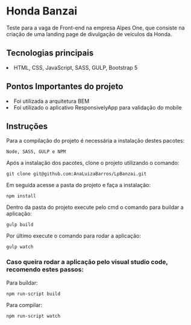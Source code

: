 # Honda Banzai 

Teste para a vaga de Front-end na empresa Alpes One, que consiste na criação de uma landing page de divulgação de veículos da Honda.


## Tecnologias principais

<li>HTML, CSS, JavaScript, SASS, GULP, Bootstrap 5</li>

## Pontos Importantes do projeto

<li>Foi utilizada a arquitetura BEM</li>
<li>Foi utilizado o aplicativo ResponsivelyApp para validação do mobile </li>

## Instruções

Para a compilação do projeto é necessária a instalação destes pacotes:

`Node, SASS, GULP e NPM`

Após a instalação dos pacotes, clone o projeto utilizando o comando:

`git clone git@github.com:AnaLuizaBarros/LpBanzai.git`

Em seguida acesse a pasta do projeto e faça a instalação:

`npm install`

Dentro da pasta do projeto execute pelo cmd o comando para buildar a aplicação:

`gulp build`

Por último execute o comando para rodar a aplicação:

`gulp watch`

### Caso queira rodar a aplicação pelo visual studio code, recomendo estes passos: 

Para buildar:

`npm run-script build`

Para compilar:

`npm run-script watch`
